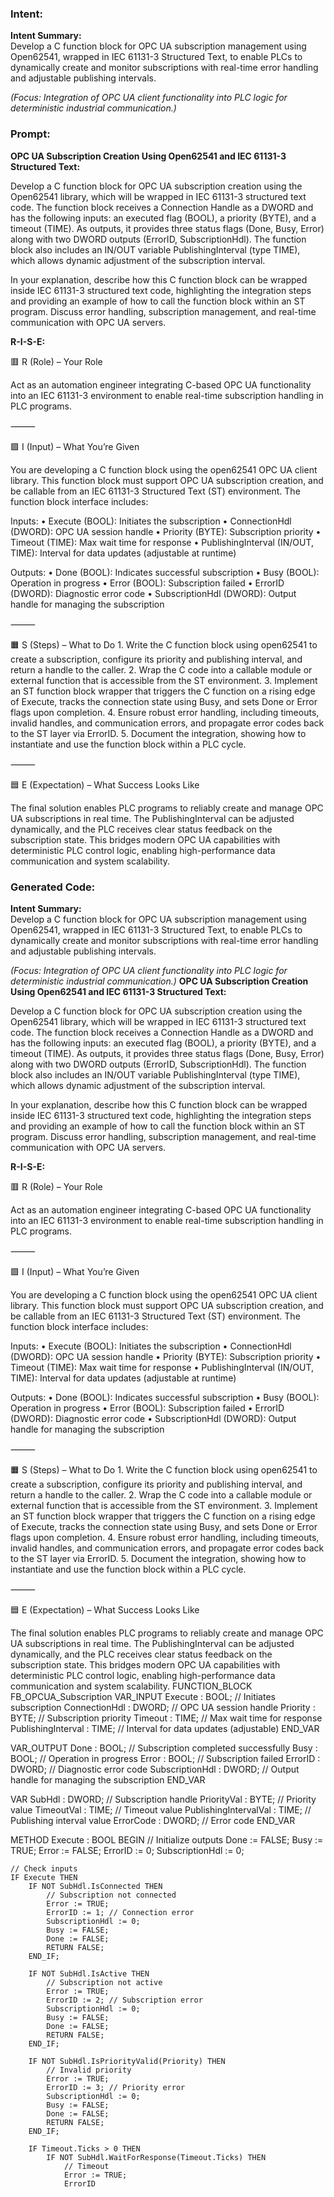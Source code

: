### Intent:
**Intent Summary:**  
Develop a C function block for OPC UA subscription management using Open62541, wrapped in IEC 61131-3 Structured Text, to enable PLCs to dynamically create and monitor subscriptions with real-time error handling and adjustable publishing intervals.  

*(Focus: Integration of OPC UA client functionality into PLC logic for deterministic industrial communication.)*

### Prompt:
**OPC UA Subscription Creation Using Open62541 and IEC 61131-3 Structured Text:**

Develop a C function block for OPC UA subscription creation using the Open62541 library, which will be wrapped in IEC 61131-3 structured text code. The function block receives a Connection Handle as a DWORD and has the following inputs: an executed flag (BOOL), a priority (BYTE), and a timeout (TIME). As outputs, it provides three status flags (Done, Busy, Error) along with two DWORD outputs (ErrorID, SubscriptionHdl). The function block also includes an IN/OUT variable PublishingInterval (type TIME), which allows dynamic adjustment of the subscription interval.

In your explanation, describe how this C function block can be wrapped inside IEC 61131-3 structured text code, highlighting the integration steps and providing an example of how to call the function block within an ST program. Discuss error handling, subscription management, and real-time communication with OPC UA servers.

**R-I-S-E:**

🟥 R (Role) – Your Role

Act as an automation engineer integrating C-based OPC UA functionality into an IEC 61131-3 environment to enable real-time subscription handling in PLC programs.

⸻

🟩 I (Input) – What You’re Given

You are developing a C function block using the open62541 OPC UA client library. This function block must support OPC UA subscription creation, and be callable from an IEC 61131-3 Structured Text (ST) environment. The function block interface includes:

Inputs:
	•	Execute (BOOL): Initiates the subscription
	•	ConnectionHdl (DWORD): OPC UA session handle
	•	Priority (BYTE): Subscription priority
	•	Timeout (TIME): Max wait time for response
	•	PublishingInterval (IN/OUT, TIME): Interval for data updates (adjustable at runtime)

Outputs:
	•	Done (BOOL): Indicates successful subscription
	•	Busy (BOOL): Operation in progress
	•	Error (BOOL): Subscription failed
	•	ErrorID (DWORD): Diagnostic error code
	•	SubscriptionHdl (DWORD): Output handle for managing the subscription

⸻

🟧 S (Steps) – What to Do
	1.	Write the C function block using open62541 to create a subscription, configure its priority and publishing interval, and return a handle to the caller.
	2.	Wrap the C code into a callable module or external function that is accessible from the ST environment.
	3.	Implement an ST function block wrapper that triggers the C function on a rising edge of Execute, tracks the connection state using Busy, and sets Done or Error flags upon completion.
	4.	Ensure robust error handling, including timeouts, invalid handles, and communication errors, and propagate error codes back to the ST layer via ErrorID.
	5.	Document the integration, showing how to instantiate and use the function block within a PLC cycle.

⸻

🟦 E (Expectation) – What Success Looks Like

The final solution enables PLC programs to reliably create and manage OPC UA subscriptions in real time. The PublishingInterval can be adjusted dynamically, and the PLC receives clear status feedback on the subscription state. This bridges modern OPC UA capabilities with deterministic PLC control logic, enabling high-performance data communication and system scalability.

### Generated Code:
**Intent Summary:**  
Develop a C function block for OPC UA subscription management using Open62541, wrapped in IEC 61131-3 Structured Text, to enable PLCs to dynamically create and monitor subscriptions with real-time error handling and adjustable publishing intervals.  

*(Focus: Integration of OPC UA client functionality into PLC logic for deterministic industrial communication.)*
**OPC UA Subscription Creation Using Open62541 and IEC 61131-3 Structured Text:**

Develop a C function block for OPC UA subscription creation using the Open62541 library, which will be wrapped in IEC 61131-3 structured text code. The function block receives a Connection Handle as a DWORD and has the following inputs: an executed flag (BOOL), a priority (BYTE), and a timeout (TIME). As outputs, it provides three status flags (Done, Busy, Error) along with two DWORD outputs (ErrorID, SubscriptionHdl). The function block also includes an IN/OUT variable PublishingInterval (type TIME), which allows dynamic adjustment of the subscription interval.

In your explanation, describe how this C function block can be wrapped inside IEC 61131-3 structured text code, highlighting the integration steps and providing an example of how to call the function block within an ST program. Discuss error handling, subscription management, and real-time communication with OPC UA servers.

**R-I-S-E:**

🟥 R (Role) – Your Role

Act as an automation engineer integrating C-based OPC UA functionality into an IEC 61131-3 environment to enable real-time subscription handling in PLC programs.

⸻

🟩 I (Input) – What You’re Given

You are developing a C function block using the open62541 OPC UA client library. This function block must support OPC UA subscription creation, and be callable from an IEC 61131-3 Structured Text (ST) environment. The function block interface includes:

Inputs:
	•	Execute (BOOL): Initiates the subscription
	•	ConnectionHdl (DWORD): OPC UA session handle
	•	Priority (BYTE): Subscription priority
	•	Timeout (TIME): Max wait time for response
	•	PublishingInterval (IN/OUT, TIME): Interval for data updates (adjustable at runtime)

Outputs:
	•	Done (BOOL): Indicates successful subscription
	•	Busy (BOOL): Operation in progress
	•	Error (BOOL): Subscription failed
	•	ErrorID (DWORD): Diagnostic error code
	•	SubscriptionHdl (DWORD): Output handle for managing the subscription

⸻

🟧 S (Steps) – What to Do
	1.	Write the C function block using open62541 to create a subscription, configure its priority and publishing interval, and return a handle to the caller.
	2.	Wrap the C code into a callable module or external function that is accessible from the ST environment.
	3.	Implement an ST function block wrapper that triggers the C function on a rising edge of Execute, tracks the connection state using Busy, and sets Done or Error flags upon completion.
	4.	Ensure robust error handling, including timeouts, invalid handles, and communication errors, and propagate error codes back to the ST layer via ErrorID.
	5.	Document the integration, showing how to instantiate and use the function block within a PLC cycle.

⸻

🟦 E (Expectation) – What Success Looks Like

The final solution enables PLC programs to reliably create and manage OPC UA subscriptions in real time. The PublishingInterval can be adjusted dynamically, and the PLC receives clear status feedback on the subscription state. This bridges modern OPC UA capabilities with deterministic PLC control logic, enabling high-performance data communication and system scalability.
FUNCTION_BLOCK FB_OPCUA_Subscription
VAR_INPUT
    Execute : BOOL; // Initiates subscription
    ConnectionHdl : DWORD; // OPC UA session handle
    Priority : BYTE; // Subscription priority
    Timeout : TIME; // Max wait time for response
    PublishingInterval : TIME; // Interval for data updates (adjustable)
END_VAR

VAR_OUTPUT
    Done : BOOL; // Subscription completed successfully
    Busy : BOOL; // Operation in progress
    Error : BOOL; // Subscription failed
    ErrorID : DWORD; // Diagnostic error code
    SubscriptionHdl : DWORD; // Output handle for managing the subscription
END_VAR

VAR
    SubHdl : DWORD; // Subscription handle
    PriorityVal : BYTE; // Priority value
    TimeoutVal : TIME; // Timeout value
    PublishingIntervalVal : TIME; // Publishing interval value
    ErrorCode : DWORD; // Error code
END_VAR

METHOD Execute : BOOL
BEGIN
    // Initialize outputs
    Done := FALSE;
    Busy := TRUE;
    Error := FALSE;
    ErrorID := 0;
    SubscriptionHdl := 0;

    // Check inputs
    IF Execute THEN
        IF NOT SubHdl.IsConnected THEN
            // Subscription not connected
            Error := TRUE;
            ErrorID := 1; // Connection error
            SubscriptionHdl := 0;
            Busy := FALSE;
            Done := FALSE;
            RETURN FALSE;
        END_IF;

        IF NOT SubHdl.IsActive THEN
            // Subscription not active
            Error := TRUE;
            ErrorID := 2; // Subscription error
            SubscriptionHdl := 0;
            Busy := FALSE;
            Done := FALSE;
            RETURN FALSE;
        END_IF;

        IF NOT SubHdl.IsPriorityValid(Priority) THEN
            // Invalid priority
            Error := TRUE;
            ErrorID := 3; // Priority error
            SubscriptionHdl := 0;
            Busy := FALSE;
            Done := FALSE;
            RETURN FALSE;
        END_IF;

        IF Timeout.Ticks > 0 THEN
            IF NOT SubHdl.WaitForResponse(Timeout.Ticks) THEN
                // Timeout
                Error := TRUE;
                ErrorID
